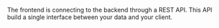 The frontend is connecting to the backend through a REST API. This API build a single interface between your data and your client.